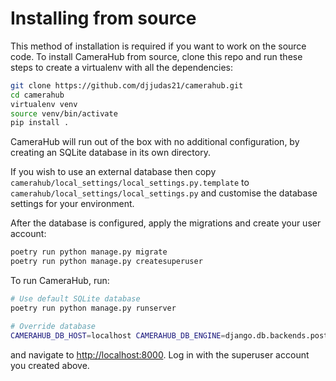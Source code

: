 # Installing from source

This method of installation is required if you want to work on the source code. To install CameraHub from source, clone this repo and run
these steps to create a virtualenv with all the dependencies:

```sh
git clone https://github.com/djjudas21/camerahub.git
cd camerahub
virtualenv venv
source venv/bin/activate
pip install .
```

CameraHub will run out of the box with no additional configuration, by creating an SQLite database in its own directory.

If you wish to use an external database then copy `camerahub/local_settings/local_settings.py.template` to
`camerahub/local_settings/local_settings.py` and customise the database settings for your environment.

After the database is configured, apply the migrations and create your user account:

```sh
poetry run python manage.py migrate
poetry run python manage.py createsuperuser
```

To run CameraHub, run:

```sh
# Use default SQLite database
poetry run python manage.py runserver

# Override database
CAMERAHUB_DB_HOST=localhost CAMERAHUB_DB_ENGINE=django.db.backends.postgresql CAMERAHUB_DB_USER=admin CAMERAHUB_DB_PASS=admin CAMERAHUB_DB_PORT=5432 CAMERAHUB_DB_NAME=camerahub poetry run python manage.py runserver
```

and navigate to [http://localhost:8000](http://localhost:8000). Log in with the superuser account you created above.
